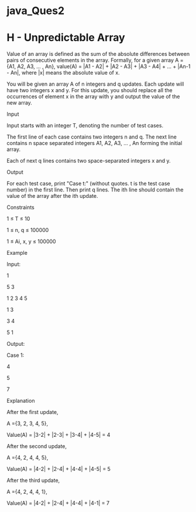 # java_Ques2

# H - Unpredictable Array 

Value of an array is defined as the sum of the absolute differences between pairs of consecutive elements in the array. Formally, for a given array A = {A1, A2, A3, ... , An}, value(A) = |A1 - A2| + |A2 - A3| + |A3 - A4| + ... + |An-1 - An|, where |x| means the absolute value of x.

You will be given an array A of n integers and q updates. Each update will have two integers x and y. For this update, you should replace all the occurrences of element x in the array with y and output the value of the new array.

Input

Input starts with an integer T, denoting the number of test cases.

The first line of each case contains two integers n and q. The next line contains n space separated integers A1, A2, A3, ... , An forming the initial array.

Each of next q lines contains two space-separated integers x and y.

Output

For each test case, print "Case t:" (without quotes. t is the test case number) in the first line. Then print q lines. The ith line should contain the value of the array after the ith update.

Constraints

1 ≤ T ≤ 10

1 ≤ n, q ≤ 100000

1 ≤ Ai, x, y ≤ 100000

Example

Input:

1

5 3

1 2 3 4 5

1 3

3 4

5 1

Output:

Case 1:

4

5

7

Explanation

After the first update,

A ={3, 2, 3, 4, 5}, 

Value(A) = |3-2| + |2-3| + |3-4| + |4-5| = 4

After the second update,

A ={4, 2, 4, 4, 5},

Value(A) = |4-2| + |2-4| + |4-4| + |4-5| = 5

After the third update,

A ={4, 2, 4, 4, 1}, 

Value(A) = |4-2| + |2-4| + |4-4| + |4-1| = 7
